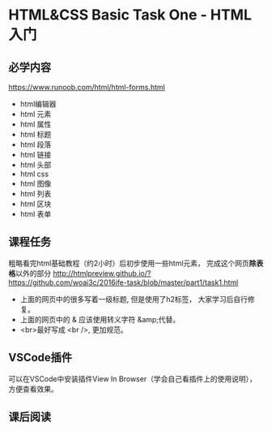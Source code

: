 # HTML&CSS Basic Task One - HTML入门
## 必学内容
https://www.runoob.com/html/html-forms.html
  - html编辑器
  - html 元素
  - html 属性
  - html 标题 
  - html 段落
  - html 链接
  - html 头部
  - html css 
  - html 图像
  - html 列表
  - html 区块
  - html 表单
## 课程任务
粗略看完html基础教程（约2小时）后初步使用一些html元素， 完成这个网页**除表格**以外的部分
http://htmlpreview.github.io/?https://github.com/woai3c/2016ife-task/blob/master/part1/task1.html

+ 上面的网页中的很多写着一级标题, 但是使用了h2标签， 大家学习后自行修复。
+ 上面的网页中的 &amp; 应该使用转义字符 &amp;amp;代替。
+ &lt;br&gt;最好写成 &lt;br /&gt;, 更加规范。
## VSCode插件
可以在VSCode中安装插件View In Browser（学会自己看插件上的使用说明）， 方便查看效果。

## 课后阅读
